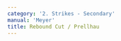 ```yaml
---
category: '2. Strikes - Secondary'
manual: 'Meyer'
title: Rebound Cut / Prellhau
---
```


<link rel="import" href="/bower_components/polymer/polymer.html">
<link rel="import" href="shared-styles.html">

<dom-module id="{{ page.url | split:'/' | last | remove: '.html' }}-element">
  <template>
    <style include="shared-styles">
      :host {
        display: block;

        padding: 10px;
      }
    </style>

    <div class="card">
      <h1>{{ page.title }}</h1>
      <blockquote><p>This is of two kinds; one is called the single, and the other the double.</p>

<p>The single is done thus: if your opponent cuts at you from above, then intercept his stroke with a Thwart. As soon as it clashes, pull the sword around your head and strike from your left with the outside flat at his ear, as shown by the large figure on the right in Image K, so that the sword rebounds back away. Pull it back around your head in the impetus of the rebound; cut with the Thwart to his left; thus it is done.</p></blockquote>

    </div>
  </template>

  <script>
    Polymer({
      is: '{{ page.url | split:'/' | last | remove: '.html' }}-element',
    });
  </script>
</dom-module>
